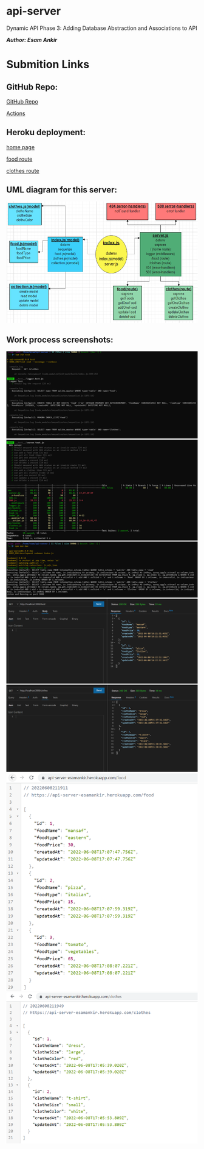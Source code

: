 # api-server
Dynamic API Phase 3: Adding Database Abstraction and Associations to API

***Author: Esam Ankir***

# Submition Links

## GitHub Repo:

[GitHub Repo](https://github.com/Esam-Ankir/api-server) 


[Actions](https://github.com/Esam-Ankir/api-server/actions)

## Heroku deployment:

[home page](https://api-server-esamankir.herokuapp.com/)


[food route](https://api-server-esamankir.herokuapp.com/food) 


[clothes route](https://api-server-esamankir.herokuapp.com/clothes)

## UML diagram for this server:

![img](./assets/UML1.PNG)

## Work process screenshots:

![img](./assets/11.PNG)
![img](./assets/22.PNG)
![img](./assets/33.PNG)
![img](./assets/44.PNG)
![img](./assets/55.PNG)
![img](./assets/66.PNG)
![img](./assets/77.PNG)








